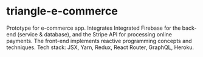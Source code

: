 # triangle-e-commerce
Prototype for e-commerce app. Integrates Integrated Firebase for the back-end (service &amp; database), and the Stripe API for processing online payments. The front-end implements reactive programming concepts and techniques. Tech stack: JSX, Yarn, Redux, React Router, GraphQL, Heroku. 
